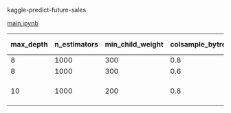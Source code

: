 kaggle-predict-future-sales

[main.ipynb](https://nbviewer.jupyter.org/github/charlychiu/kaggle-predict-future-sales/blob/master/main.ipynb)

|max_depth|n_estimators|min_child_weight|colsample_bytree|validation_0|validation_1|submit score|note|
|--|--|--|--|--|--|--|--|
|8|1000|300|0.8|0.813137|0.905782|0.90646|*best one|
|8|1000|300|0.6|0.820428|0.904658|0.91788||
|10|1000|200|0.8|0.804821|0.901044|0.92135|seems that overfitting|